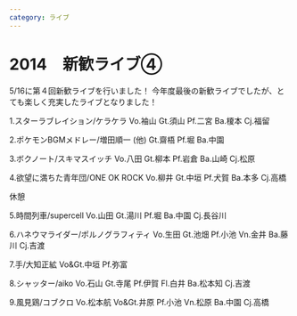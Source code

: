 ```yaml
---
category: ライブ
---
```

# 2014　新歓ライブ④

5/16に第４回新歓ライブを行いました！
今年度最後の新歓ライブでしたが、とても楽しく充実したライブとなりました！

1.スターラブレイション/ケラケラ
Vo.袖山 Gt.須山 Pf.二宮 Ba.榎本 Cj.福留

2.ポケモンBGMメドレー/増田順一 (他)
Gt.齋梧 Pf.堀 Ba.中園

3.ボクノート/スキマスイッチ
Vo.八田 Gt.柳本 Pf.岩倉 Ba.山崎 Cj.松原

4.欲望に満ちた青年団/ONE OK ROCK
Vo.柳井 Gt.中垣 Pf.犬賀 Ba.本多 Cj.高橋

休憩

5.時間列車/supercell
Vo.山田 Gt.湯川 Pf.堀 Ba.中園 Cj.長谷川

6.ハネウマライダー/ポルノグラフィティ
Vo.生田 Gt.池畑 Pf.小池 Vn.金井 Ba.藤川 Cj.吉渡

7.手/大知正絋
Vo&Gt.中垣 Pf.弥富

8.シャッター/aiko
Vo.石山 Gt.寺尾 Pf.伊賀 Fl.白井 Ba.松本知 Cj.吉渡

9.風見鶏/コブクロ
Vo.松本航 Vo&Gt.井原 Pf.小池 Vn.松原 Ba.中園 Cj.高橋
